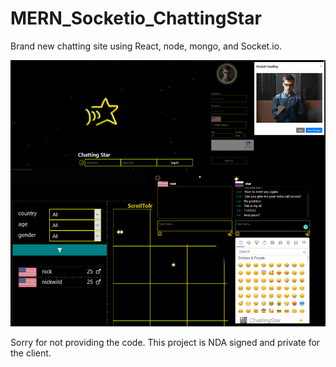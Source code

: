 # MERN_Socketio_ChattingStar

Brand new chatting site using React, node, mongo, and Socket.io.

![](/readme/chattingstar.png)

Sorry for not providing the code. This project is NDA signed and private for the client.
